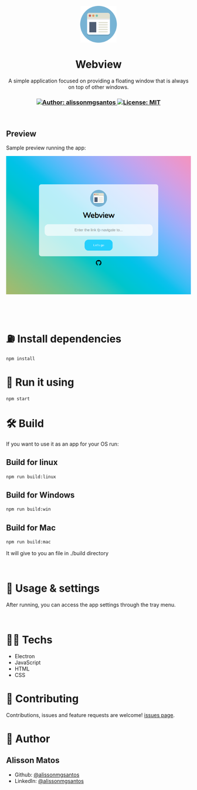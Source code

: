 <p align="center">
  <img src="./assets/images/webview.png" width="100px" />
</p>

<h1 align="center">Webview</h1>
<p align="center">A simple application focused on providing a floating window that is always on top of other windows.</p>

<h3 align="center">
  <a href="https://github.com/alissonmgsantos" target="_blank">
    <img alt="Author: alissonmgsantos" src="https://img.shields.io/badge/Author-alissonmgsantos-blue" />
  </a>
  <a href="#" target="_blank">
    <img alt="License: MIT" src="https://img.shields.io/badge/License-MIT-yellow.svg" />
  </a>

</h3>

<br />

## Preview

Sample preview running the app:

![Preview](.github/preview.png)

<br />
<br />

# ⛽ Install dependencies

```sh
npm install
```

# 🚀 Run it using

```sh
npm start
```

# 🛠️ Build

If you want to use it as an app for your OS run:

## Build for linux

```sh
npm run build:linux
```

## Build for Windows

```sh
npm run build:win
```

## Build for Mac

```sh
npm run build:mac
```

It will give to you an file in ./build directory

<br />

# 🔧 Usage & settings

After running, you can access the app settings through the tray menu.

<br />

# 👨‍💻 Techs

- Electron
- JavaScript
- HTML
- CSS

# 🤝 Contributing

Contributions, issues and feature requests are welcome!
[issues page](https://github.com/alissonmgsantos/webview/issues).

# 👤 Author

## **Alisson Matos**

- Github: [@alissonmgsantos](https://github.com/alissonmgsantos)
- LinkedIn: [@alissonmgsantos](https://linkedin.com/in/alissonmgsantos)
